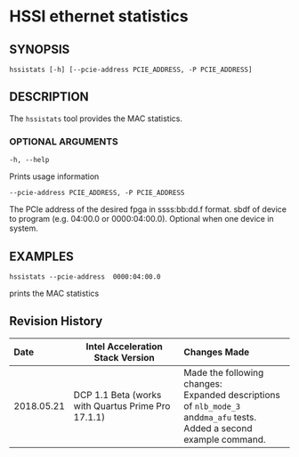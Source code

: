 # HSSI ethernet statistics #

## SYNOPSIS ##
```console
hssistats [-h] [--pcie-address PCIE_ADDRESS, -P PCIE_ADDRESS]
```

## DESCRIPTION ##
The ```hssistats```  tool provides the MAC statistics.


### OPTIONAL ARGUMENTS ##

`-h, --help`

  Prints usage information

`--pcie-address PCIE_ADDRESS, -P PCIE_ADDRESS`

  The PCIe address of the desired fpga in ssss:bb:dd.f format. sbdf of device to program (e.g. 04:00.0 or 0000:04:00.0). Optional when one device in system.

## EXAMPLES ##

`hssistats --pcie-address  0000:04:00.0`

  prints the MAC statistics 


## Revision History ##

| Date | Intel Acceleration Stack Version | Changes Made |
|:------|----------------------------|:--------------|
|2018.05.21| DCP 1.1 Beta (works with Quartus Prime Pro 17.1.1) | Made the following changes: <br>Expanded descriptions of `nlb_mode_3` and`dma_afu` tests. <br> Added a second example command. |


